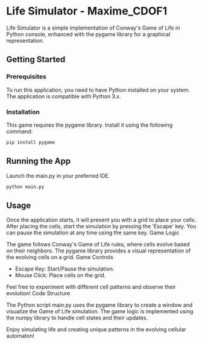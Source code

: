 # Life Simulator - Maxime_CDOF1

Life Simulator is a simple implementation of Conway's Game of Life in Python console, enhanced with the pygame library for a graphical representation.

## Getting Started

### Prerequisites
To run this application, you need to have Python installed on your system. The application is compatible with Python 3.x.

### Installation
This game requires the pygame library. Install it using the following command:

```bash
pip install pygame
```

## Running the App

Launch the main.py in your preferred IDE.

```bash
python main.py
```

## Usage

Once the application starts, it will present you with a grid to place your cells. After placing the cells, start the simulation by pressing the 'Escape' key. You can pause the simulation at any time using the same key.
Game Logic

The game follows Conway's Game of Life rules, where cells evolve based on their neighbors. The pygame library provides a visual representation of the evolving cells on a grid.
Game Controls

- Escape Key: Start/Pause the simulation.
- Mouse Click: Place cells on the grid.

Feel free to experiment with different cell patterns and observe their evolution!
Code Structure

The Python script main.py uses the pygame library to create a window and visualize the Game of Life simulation. The game logic is implemented using the numpy library to handle cell states and their updates.

Enjoy simulating life and creating unique patterns in the evolving cellular automaton!

